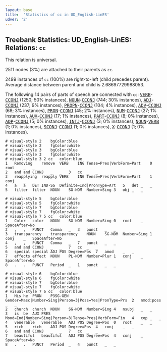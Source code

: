 ```yaml
---
layout: base
title:  'Statistics of cc in UD_English-LinES'
udver: '2'
---
```


## Treebank Statistics: UD_English-LinES: Relations: `cc`

This relation is universal.

2511 nodes (3%) are attached to their parents as `cc`.

2499 instances of `cc` (100%) are right-to-left (child precedes parent).
Average distance between parent and child is 2.68697729988053.

The following 14 pairs of parts of speech are connected with `cc`: <tt><a href="en_lines-pos-VERB.html">VERB</a></tt>-<tt><a href="en_lines-pos-CCONJ.html">CCONJ</a></tt> (1250; 50% instances), <tt><a href="en_lines-pos-NOUN.html">NOUN</a></tt>-<tt><a href="en_lines-pos-CCONJ.html">CCONJ</a></tt> (744; 30% instances), <tt><a href="en_lines-pos-ADJ.html">ADJ</a></tt>-<tt><a href="en_lines-pos-CCONJ.html">CCONJ</a></tt> (237; 9% instances), <tt><a href="en_lines-pos-PROPN.html">PROPN</a></tt>-<tt><a href="en_lines-pos-CCONJ.html">CCONJ</a></tt> (104; 4% instances), <tt><a href="en_lines-pos-ADV.html">ADV</a></tt>-<tt><a href="en_lines-pos-CCONJ.html">CCONJ</a></tt> (68; 3% instances), <tt><a href="en_lines-pos-PRON.html">PRON</a></tt>-<tt><a href="en_lines-pos-CCONJ.html">CCONJ</a></tt> (45; 2% instances), <tt><a href="en_lines-pos-NUM.html">NUM</a></tt>-<tt><a href="en_lines-pos-CCONJ.html">CCONJ</a></tt> (27; 1% instances), <tt><a href="en_lines-pos-AUX.html">AUX</a></tt>-<tt><a href="en_lines-pos-CCONJ.html">CCONJ</a></tt> (17; 1% instances), <tt><a href="en_lines-pos-PART.html">PART</a></tt>-<tt><a href="en_lines-pos-CCONJ.html">CCONJ</a></tt> (8; 0% instances), <tt><a href="en_lines-pos-ADP.html">ADP</a></tt>-<tt><a href="en_lines-pos-CCONJ.html">CCONJ</a></tt> (5; 0% instances), <tt><a href="en_lines-pos-INTJ.html">INTJ</a></tt>-<tt><a href="en_lines-pos-CCONJ.html">CCONJ</a></tt> (3; 0% instances), <tt><a href="en_lines-pos-NOUN.html">NOUN</a></tt>-<tt><a href="en_lines-pos-VERB.html">VERB</a></tt> (1; 0% instances), <tt><a href="en_lines-pos-SCONJ.html">SCONJ</a></tt>-<tt><a href="en_lines-pos-CCONJ.html">CCONJ</a></tt> (1; 0% instances), <tt><a href="en_lines-pos-X.html">X</a></tt>-<tt><a href="en_lines-pos-CCONJ.html">CCONJ</a></tt> (1; 0% instances).


~~~ conllu
# visual-style 2	bgColor:blue
# visual-style 2	fgColor:white
# visual-style 3	bgColor:blue
# visual-style 3	fgColor:white
# visual-style 3 2 cc	color:blue
1	Removing	remove	VERB	ING	Tense=Pres|VerbForm=Part	0	root	_	_
2	and	and	CCONJ	_	_	3	cc	_	_
3	reapplying	reapply	VERB	ING	Tense=Pres|VerbForm=Part	1	conj	_	_
4	a	a	DET	IND-SG	Definite=Ind|PronType=Art	5	det	_	_
5	filter	filter	NOUN	SG-NOM	Number=Sing	3	obj	_	_

~~~


~~~ conllu
# visual-style 5	bgColor:blue
# visual-style 5	fgColor:white
# visual-style 7	bgColor:blue
# visual-style 7	fgColor:white
# visual-style 7 5 cc	color:blue
1	Color	color	NOUN	SG-NOM	Number=Sing	0	root	_	SpaceAfter=No
2	,	,	PUNCT	Comma	_	3	punct	_	_
3	transparency	transparency	NOUN	SG-NOM	Number=Sing	1	conj	_	SpaceAfter=No
4	,	,	PUNCT	Comma	_	7	punct	_	_
5	and	and	CCONJ	_	_	7	cc	_	_
6	special	special	ADJ	POS	Degree=Pos	7	amod	_	_
7	effects	effect	NOUN	PL-NOM	Number=Plur	1	conj	_	SpaceAfter=No
8	.	.	PUNCT	Period	_	1	punct	_	_

~~~


~~~ conllu
# visual-style 6	bgColor:blue
# visual-style 6	fgColor:white
# visual-style 7	bgColor:blue
# visual-style 7	fgColor:white
# visual-style 7 6 cc	color:blue
1	His	he	PRON	P3SG-GEN	Gender=Masc|Number=Sing|Person=3|Poss=Yes|PronType=Prs	2	nmod:poss	_	_
2	church	church	NOUN	SG-NOM	Number=Sing	4	nsubj	_	_
3	is	be	AUX	PRES	Mood=Ind|Number=Sing|Person=3|Tense=Pres|VerbForm=Fin	4	cop	_	_
4	venerable	venerable	ADJ	POS	Degree=Pos	0	root	_	_
5	rich	rich	ADJ	POS	Degree=Pos	4	conj	_	_
6	and	and	CCONJ	_	_	7	cc	_	_
7	beautiful	beautiful	ADJ	POS	Degree=Pos	4	conj	_	SpaceAfter=No
8	.	.	PUNCT	Period	_	4	punct	_	_

~~~


